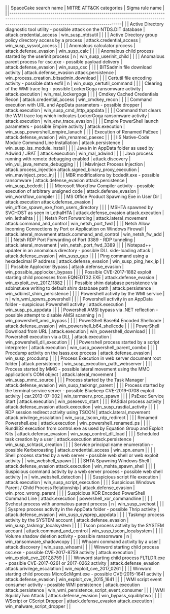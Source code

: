 | | SpaceCake search name                                                                             | MITRE ATT&CK categories                                       | Sigma rule name                           | |
|-------------------------------------------------------------------------------------------------------------------------------------------------------------------------------------------------------------------|
| | Active Directory diagnostic tool utility - possible attack on the NTDS.DIT database               | attack.credential_access                                      | win_susp_ntdsutil                         | |
| | Active Directory group policy directory access by a process                                       | attack.credential_access                                      | win_susp_sysvol_access                    | |
| | Anomalous calculator process                                                                      | attack.defense_evasion                                        | win_susp_calc                             | |
| | Anomalous child process started by the userinit process                                           | n                                                             | win_susp_userinit_child                   | |
| | Anomalous parent process for csc.exe - possible payload delivery                                  | attack.defense_evasion                                        | win_susp_csc                              | |
| | BITSadmin file download activity                                                                  | attack.defense_evasion     attack.persistence                 | win_process_creation_bitsadmin_download   | |
| | Certutil file encoding activity - possible data exfil                                             | n                                                             | win_susp_certutil_command                 | |
| | Clearing of the WMI trace log - possible LockerGoga ransomware activity                           | attack.execution                                              | win_mal_lockergoga                        | |
| | Cmdkey Cached Credentials Recon                                                                   | attack.credential_access                                      | win_cmdkey_recon                          | |
| | Command execution with URL and AppData parameters - possible dropper                              | attack.execution                                              | win_susp_cmd_http_appdata                 | |
| | Command that clears the WMI trace log which indicates LockerGoga ransomware activity              | attack.execution                                              | win_etw_trace_evasion                     | |
| | Empire PowerShell launch parameters - possible Empire activity                                    | attack.execution                                              | win_susp_powershell_empire_lanuch         | |
| | Execution of Renamed PaExec                                                                       | attack.defense_evasion                                        | win_renamed_paexec                        | |
| | IIS Native-Code Module Command Line Installation                                                  | attack.persistence                                            | win_susp_iss_module_install               | |
| | Java in in AppData folder as used by Adwind / JRAT                                                | attack.execution                                              | win_mal_adwind                            | |
| | Java process running with remote debugging enabled                                                | attack.discovery                                              | win_vul_java_remote_debugging             | |
| | MavInject Process Injection                                                                       | attack.process_injection attack.signed_binary_proxy_execution | win_mavinject_proc_inj                    | |
| | MBR modifications by bcdedit.exe - possible ransomware                                            | attack.defense_evasion attack.persistence                     | win_susp_bcdedit                          | |
| | Microsoft Workflow Compiler activity - possible execution of arbitrary unsigned code              | attack.defense_evasion                                        | win_workflow_compiler                     | |
| | MS Office Product Spawning Exe in User Dir                                                        | attack.execution attack.defense_evasion                       | win_office_spawn_exe_from_users_directory | |
| | MSHTA spawned by SVCHOST as seen in LethalHTA                                                     | attack.defense_evasion attack.execution                       | win_lethalhta                             | |
| | Netsh  Port Forwarding                                                                            | attack.lateral_movement attack.command_and_control            | win_netsh_port_fwd                        | |
| | Netsh Allow Incoming Connections by Port or Application on Windows Firewall                       | attack.lateral_movement attack.command_and_control            | win_netsh_fw_add                          | |
| | Netsh RDP Port Forwarding of Port 3389 - RDP tunneling                                            | attack.lateral_movement                                       | win_netsh_port_fwd_3389                   | |
| | Notepad++ updater in an anomalous directory - possible DLL side-loading attack                    | attack.defense_evasion                                        | win_susp_gup                              | |
| | Ping command using a hexadecimal IP address                                                       | attack.defense_evasion                                        | win_susp_ping_hex_ip                      | |
| | Possible Applocker Bypass                                                                         | attack.defense_evasion                                        | win_possible_applocker_bypass             | |
| | Possible CVE-2017-1882 exploit starting child processes from EQNEDT32.EXE                         | attack.defense_evasion                                        | win_exploit_cve_2017_11882                | |
| | Possible shim database persistence via sdbinst.exe writing to default shim database path          | attack.persistence                                            | win_sdbinst_shim_persistence              | |
| | Powershell activity by the WMI service                                                            | n                                                             | win_wmi_spwns_powershell                  | |
| | Powershell activity in an AppData folder - suspicious Powershell activity                         | attack.execution                                              | win_susp_ps_appdata                       | |
| | Powershell AMSI bypass via .NET reflection - possible attempt to disable AMSI scanning            | n                                                             | win_powershell_amsi_bypass                | |
| | PowerShell Base64 Encoded Shellcode                                                               | attack.defense_evasion                                        | win_powershell_b64_shellcode              | |
| | PowerShell Download from URL                                                                      | attack.execution                                              | win_powershell_download                   | |
| | Powershell execution via a DLL                                                                    | attack.execution                                              | win_powershell_dll_execution              | |
| | Powershell process started by a script interpreter                                                | attack.execution                                              | win_susp_powershell_parent_combo          | |
| | Procdump activity on the lsass.exe process                                                        | attack.defense_evasion                                        | win_susp_procdump                         | |
| | Process Execution in web server document root folder                                              | attack.persistence                                            | win_susp_execution_path_webserver         | |
| | Process started by MMC - possible lateral movement using the MMC application's COM object         | attack.lateral_movement                                       | win_susp_mmc_source                       | |
| | Process started by the Task Manager                                                               | attack.defense_evasion                                        | win_susp_taskmgr_parent                   | |
| | Process started by the terminal service server - possible Bluekeep CVE-2019-0708 exploit activity | car.2013-07-002                                               | win_termserv_proc_spawn                   | |
| | PsExec Service Start                                                                              | attack.execution                                              | win_psexesvc_start                        | |
| | RASdial process activity                                                                          | attack.defense_evasion attack.execution                       | win_susp_rasdial_activity                 | |
| | RDP session redirect activity using TSCON                                                         | attack.lateral_movement  attack.privilege_escalation          | win_susp_tscon_rdp_redirect               | |
| | Renamed Powershell.exe                                                                            | attack.execution                                              | win_powershell_renamed_ps                 | |
| | Rundll32 execution from control.exe as used by Equation Group and Exploit Kits                    | attack.defense_evasion                                        | win_susp_control_dll_load                 | |
| | Scheduled task creation by a user                                                                 | attack.execution           attack.persistence                 | win_susp_schtask_creation                 | |
| | Service principal name enumeration - possible Kerberoasting                                       | attack.credential_access                                      | win_spn_enum                              | |
| | Shell process started by a web server - possible web shell or web exploit activity                |                                                               | win_webshell_spawn                        | |
| | SHTA Spawning Windows Shell                                                                       | attack.defense_evasion attack.execution                       | win_mshta_spawn_shell                     | |
| | Suspicious command activity by a web server process - possible web shell activity                 | n                                                             | win_webshell_detection                    | |
| | Suspicious script file execution                                                                  | attack.execution                                              | win_susp_script_execution                 | |
| | Suspicious Windows Parent  / Child Process Relationship                                           | attack.defense_evasion                                        | win_proc_wrong_parent                     | |
| | Suspicious XOR Encoded PowerShell Command Line                                                    | attack.execution                                              | powershell_xor_commandline                | |
| | Svchost process with anomalous parent process                                                     | n                                                             | win_susp_svchost                          | |
| | Sysprep process activity in the AppData folder - possible Thrip activity                          | attack.defense_evasion                                        | win_susp_sysprep_appdata                  | |
| | Taskmgr process activity by the SYSTEM account                                                    | attack.defense_evasion                                        | win_susp_taskmgr_localsystem              | |
| | Tscon process activity by the SYSTEM account                                                      | attack.command_and_control                                    | win_susp_tscon_localsystem                | |
| | Volume shadow deletion activity - possible ransomware                                             | n                                                             | win_ransomware_shadowcopy                 | |
| | Whoami command activity by a user                                                                 | attack.discovery                                              | win_susp_whoami                           | |
| | Winword starting child process csc.exe - possible CVE-2017-8759 activity                          | attack.execution                                              | win_exploit_cve_2017_8759                 | |
| | Winword starting child process FLTLDR.exe - possible CVE-2017-0261 or 2017-0262 activity          | attack.defense_evasion attack.privilege_escalation            | win_exploit_cve_2017_0261                 | |
| | Winword starting child process MicroScMgmt.exe - possible CVE-2015-1641 activity                  | attack.defense_evasion                                        | win_exploit_cve_2015_1641                 | |
| | WMI script event consumer activity - possible WMI persistence                                     | attack.execution           attack.persistence                 | win_wmi_persistence_script_event_consumer | |
| | WMI SquiblyTwo Attack                                                                             | attack.defense_evasion                                        | win_bypass_squiblytwo                     | |
| | WScript or CScript Dropper                                                                        | attack.defense_evasion attack.execution                       | win_malware_script_dropper                | |
